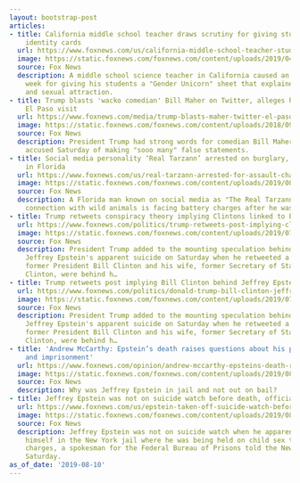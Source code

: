 ```yaml
---
layout: bootstrap-post
articles:
- title: California middle school teacher draws scrutiny for giving students gender
    identity cards
  url: https://www.foxnews.com/us/california-middle-school-teacher-students-gender-identity-cards
  image: https://static.foxnews.com/foxnews.com/content/uploads/2019/04/stock-classroom.jpg
  source: Fox News
  description: A middle school science teacher in California caused an uproar this
    week for giving his students a "Gender Unicorn" sheet that explained gender identity
    and sexual attraction.
- title: Trump blasts 'wacko comedian' Bill Maher on Twitter, alleges he lied about
    El Paso visit
  url: https://www.foxnews.com/media/trump-blasts-maher-twitter-el-paso
  image: https://static.foxnews.com/foxnews.com/content/uploads/2018/09/marr-trump-98877.jpg
  source: Fox News
  description: President Trump had strong words for comedian Bill Maher, who Trump
    accused Saturday of making "sooo many" false statements.
- title: Social media personality ‘Real Tarzann’ arrested on burglary, battery charges
    in Florida
  url: https://www.foxnews.com/us/real-tarzann-arrested-for-assault-charge-in-florida-report
  image: https://static.foxnews.com/foxnews.com/content/uploads/2019/08/Real-Tarzan.jpg
  source: Fox News
  description: A Florida man known on social media as "The Real Tarzann" for his apparent
    connection with wild animals is facing battery charges after he was arrested Friday.
- title: Trump retweets conspiracy theory implying Clintons linked to Epstein death
  url: https://www.foxnews.com/politics/trump-retweets-post-implying-clintons-epstein-death
  image: https://static.foxnews.com/foxnews.com/content/uploads/2019/07/Ghislaine-Maxwell-Trump-Epstein-GettyImages-700334384.jpg
  source: Fox News
  description: President Trump added to the mounting speculation behind multimillionaire
    Jeffrey Epstein's apparent suicide on Saturday when he retweeted a post that implied
    former President Bill Clinton and his wife, former Secretary of State Hillary
    Clinton, were behind h…
- title: Trump retweets post implying Bill Clinton behind Jeffrey Epstein’s death
  url: https://www.foxnews.com/politics/donald-trump-bill-clinton-jeffrey-epstein-suicide-theory
  image: https://static.foxnews.com/foxnews.com/content/uploads/2019/07/Ghislaine-Maxwell-Trump-Epstein-GettyImages-700334384.jpg
  source: Fox News
  description: President Trump added to the mounting speculation behind multimillionaire
    Jeffrey Epstein's apparent suicide on Saturday when he retweeted a post that implied
    former President Bill Clinton and his wife, former Secretary of State Hillary
    Clinton, were behind h…
- title: 'Andrew McCarthy: Epstein’s death raises questions about his prosecution
    and imprisonment'
  url: https://www.foxnews.com/opinion/andrew-mccarthy-epsteins-death-raises-questions-about-his-prosecution-and-imprisonment
  image: https://static.foxnews.com/foxnews.com/content/uploads/2019/08/AP19222471790918.jpg
  source: Fox News
  description: Why was Jeffrey Epstein in jail and not out on bail?
- title: Jeffrey Epstein was not on suicide watch before death, official says
  url: https://www.foxnews.com/us/epstein-taken-off-suicide-watch-before-death
  image: https://static.foxnews.com/foxnews.com/content/uploads/2019/08/AP19222471790918.jpg
  source: Fox News
  description: Jeffrey Epstein was not on suicide watch when he apparently killed
    himself in the New York jail where he was being held on child sex trafficking
    charges, a spokesman for the Federal Bureau of Prisons told the New York Post
    Saturday.
as_of_date: '2019-08-10'
---
```


